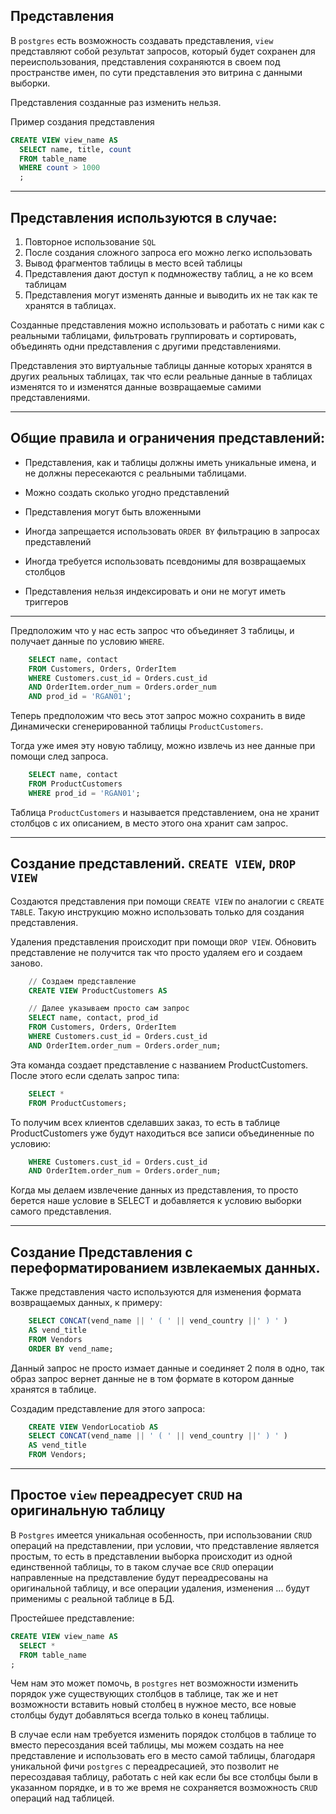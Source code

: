 Представления
---

В `postgres` есть возможность создавать представления, `view` представляют собой 
результат запросов, который будет сохранен для переиспользования, представления
сохраняются в своем под пространстве имен, по сути представления это витрина с данными
выборки.

Представления созданные раз изменить нельзя.

Пример создания представления
```sql
CREATE VIEW view_name AS
  SELECT name, title, count
  FROM table_name
  WHERE count > 1000
  ;
```

---
Представления используются в случае:
---

1) Повторное использование `SQL`
2) После создания сложного запроса его можно легко использовать
3) Вывод фрагментов таблицы в место всей таблицы
4) Представления дают доступ к подмножеству таблиц, а не ко всем таблицам
5) Представления могут изменять данные и выводить их не так как те 
хранятся в таблицах.

Созданные представления можно использовать и работать с ними как 
с реальными таблицами, фильтровать группировать и сортировать,
объединять одни представления с другими представлениями.

Представления это виртуальные таблицы данные которых хранятся в других
реальных таблицах, так что если реальные данные в таблицах изменятся
то и изменятся данные возвращаемые самими представлениями.

---
Общие правила и ограничения представлений:
---

- Представления, как и таблицы должны иметь уникальные имена, и не 
  должны пересекаются с реальными таблицами.

- Можно создать сколько угодно представлений

- Представления могут быть вложенными 

- Иногда запрещается использовать `ORDER BY` фильтрацию в запросах
  представлений

- Иногда требуется использовать псевдонимы для возвращаемых столбцов

- Представления нельзя индексировать и они не могут иметь триггеров

---

Предположим что у нас есть запрос что объединяет 3 таблицы, и получает данные
по условию `WHERE`.

```sql
    SELECT name, contact
    FROM Customers, Orders, OrderItem
    WHERE Customers.cust_id = Orders.cust_id
    AND OrderItem.order_num = Orders.order_num
    AND prod_id = 'RGAN01';
```

Теперь предположим что весь этот запрос можно сохранить в виде
Динамически сгенерированной таблицы `ProductCustomers`.

Тогда уже имея эту новую таблицу, можно извлечь из нее данные
при помощи след запроса.

```sql
    SELECT name, contact
    FROM ProductCustomers
    WHERE prod_id = 'RGAN01';
```

Таблица `ProductCustomers` и называется представлением, она не хранит
столбцов с их описанием, в место этого она хранит сам запрос.

---
Создание представлений. `CREATE VIEW`, `DROP VIEW`
---

Создаются представления при помощи `CREATE VIEW` по аналогии с 
`CREATE TABLE`. Такую инструкцию можно использовать только для 
создания представления. 

Удаления представления происходит при помощи `DROP VIEW`. Обновить
представление не получится так что просто удаляем его и создаем заново.

```sql
    // Создаем представление
    CREATE VIEW ProductCustomers AS

    // Далее указываем просто сам запрос
    SELECT name, contact, prod_id
    FROM Customers, Orders, OrderItem
    WHERE Customers.cust_id = Orders.cust_id
    AND OrderItem.order_num = Orders.order_num;
```

Эта команда создает представление с названием ProductCustomers.
После этого если сделать запрос типа:

```sql 
    SELECT * 
    FROM ProductCustomers;
```

То получим всех клиентов сделавших заказ, то есть в таблице
ProductCustomers уже будут находиться все записи объединенные по 
условию:

```sql
    WHERE Customers.cust_id = Orders.cust_id
    AND OrderItem.order_num = Orders.order_num;
```

Когда мы делаем извлечение данных из представления, то просто
берется наше условие в SELECT и добавляется к условию выборки 
самого представления.

---
Создание Представления с переформатированием извлекаемых данных.
---

Также представления часто используются для изменения формата
возвращаемых данных, к примеру:

```sql
    SELECT CONCAT(vend_name || ' ( ' || vend_country ||' ) ' )
    AS vend_title
    FROM Vendors
    ORDER BY vend_name;
```

Данный запрос не просто измает данные и соединяет 2 поля в одно, 
так образ запрос вернет данные не в том формате в котором данные 
хранятся в таблице.

Создадим представление для этого запроса:
    
```sql
    CREATE VIEW VendorLocatiob AS
    SELECT CONCAT(vend_name || ' ( ' || vend_country ||' ) ' )
    AS vend_title
    FROM Vendors;
```

---
Простое `view` переадресует `CRUD` на оригинальную таблицу 
---
В `Postgres` имеется уникальная особенность, при использовании `CRUD` операций на
представлении, при условии, что представление является простым, то есть в представлении 
выборка происходит из одной единственной таблицы, то в таком случае все `CRUD` 
операции направленные на представление будут переадресованы на оригинальной таблицу,
и все операции удаления, изменения ... будут применимы с реальной таблице в БД.

Простейшее представление:
```sql
CREATE VIEW view_name AS
  SELECT *
  FROM table_name
;
```

Чем нам это может помочь, в `postgres` нет возможности изменить порядок уже 
существующих столбцов в таблице, так же и нет возможности вставить новый столбец
в нужное место, все новые столбцы будут добавляться всегда только в конец таблицы.

В случае если нам требуется изменить порядок столбцов в таблице то вместо 
пересоздания всей таблицы, мы можем создать на нее представление и использовать 
его в место самой таблицы, благодаря уникальной фичи `postgres` с переадресацией, 
это позволит не пересоздавая таблицу, работать с ней как если бы все столбцы были
в указанном порядке, и в то же время не сохраняется возможность `CRUD` операций над 
таблицей.

